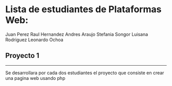 # Lista de estudiantes de Plataformas Web:
Juan Perez
Raul Hernandez
Andres Araujo
Stefania Songor
Luisana Rodriguez 
Leonardo Ochoa

## Proyecto 1
***
Se desarrollara por cada dos estudiantes el proyecto que consiste en crear una pagina web usando php

